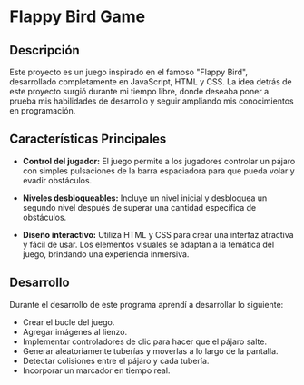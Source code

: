 # Flappy Bird Game

## Descripción

Este proyecto es un juego inspirado en el famoso "Flappy Bird", desarrollado completamente en JavaScript, HTML y CSS. La idea detrás de este proyecto surgió durante mi tiempo libre, donde deseaba poner a prueba mis habilidades de desarrollo y seguir ampliando mis conocimientos en programación.

## Características Principales

- **Control del jugador:** El juego permite a los jugadores controlar un pájaro con simples pulsaciones de la barra espaciadora para que pueda volar y evadir obstáculos.

- **Niveles desbloqueables:** Incluye un nivel inicial y desbloquea un segundo nivel después de superar una cantidad específica de obstáculos. 

- **Diseño interactivo:** Utiliza HTML y CSS para crear una interfaz atractiva y fácil de usar. Los elementos visuales se adaptan a la temática del juego, brindando una experiencia inmersiva.

## Desarrollo

Durante el desarrollo de este programa aprendí a desarrollar lo siguiente:

- Crear el bucle del juego.
- Agregar imágenes al lienzo.
- Implementar controladores de clic para hacer que el pájaro salte.
- Generar aleatoriamente tuberías y moverlas a lo largo de la pantalla.
- Detectar colisiones entre el pájaro y cada tubería.
- Incorporar un marcador en tiempo real.
